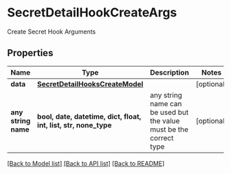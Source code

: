 # SecretDetailHookCreateArgs

Create Secret Hook Arguments

## Properties
Name | Type | Description | Notes
------------ | ------------- | ------------- | -------------
**data** | [**SecretDetailHooksCreateModel**](SecretDetailHooksCreateModel.md) |  | [optional] 
**any string name** | **bool, date, datetime, dict, float, int, list, str, none_type** | any string name can be used but the value must be the correct type | [optional]

[[Back to Model list]](../README.md#documentation-for-models) [[Back to API list]](../README.md#documentation-for-api-endpoints) [[Back to README]](../README.md)


